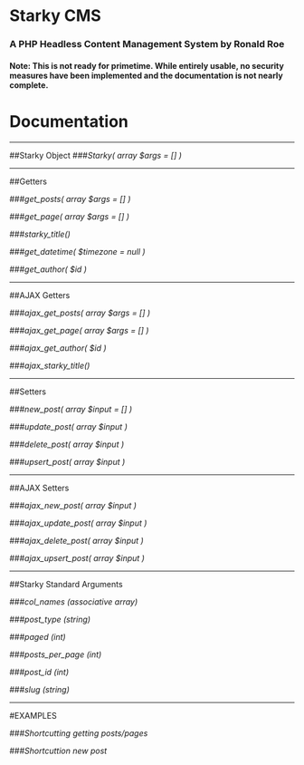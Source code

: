 # Starky CMS
### A PHP Headless Content Management System by Ronald Roe

#### Note: This is not ready for primetime. While entirely usable, no security measures have been implemented and the documentation is not nearly complete.

# Documentation

----
##Starky Object
###*Starky( array $args = [] )*

----
##Getters

###*get_posts( array $args = [] )*

###*get_page( array $args = [] )*

###*starky_title()*

###*get_datetime( $timezone = null )*

###*get_author( $id )*

----
##AJAX Getters

###*ajax_get_posts( array $args = [] )*

###*ajax_get_page( array $args = [] )*

###*ajax_get_author( $id )*

###*ajax_starky_title()*

----
##Setters

###*new_post( array $input = [] )*

###*update_post( array $input )*

###*delete_post( array $input )*

###*upsert_post( array $input )*

----
##AJAX Setters

###*ajax_new_post( array $input )*

###*ajax_update_post( array $input )*

###*ajax_delete_post( array $input )*

###*ajax_upsert_post( array $input )*

----
##Starky Standard Arguments

###*col_names (associative array)*

###*post_type (string)*

###*paged (int)*

###*posts_per_page (int)*

###*post_id (int)*

###*slug (string)*

----
#EXAMPLES

###*Shortcutting getting posts/pages*

###*Shortcuttion new post*